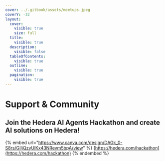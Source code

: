 ```yaml
---
cover: ../.gitbook/assets/meetups.jpeg
coverY: -32
layout:
  cover:
    visible: true
    size: full
  title:
    visible: true
  description:
    visible: false
  tableOfContents:
    visible: true
  outline:
    visible: true
  pagination:
    visible: true
---
```


# Support & Community

## Join the Hedera AI Agents Hackathon and create AI solutions on Hedera!

{% embed url="https://www.canva.com/design/DAGk_0-S8rs/GIIjQzyUlKx43NRevm5bpA/view" %}
[https://hedera.com/hackathon](https://hedera.com/hackathon)
{% endembed %}
